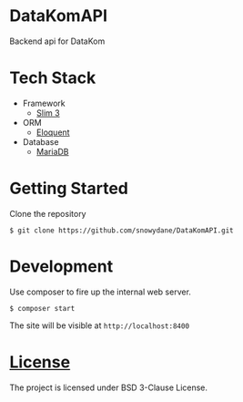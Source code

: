 # DataKomAPI
Backend api for DataKom

# Tech Stack

+ Framework
  - [Slim 3](slimframework.com)
+ ORM
  - [Eloquent](https://laravel.com/docs/5.5/eloquent)
+ Database
  - [MariaDB](https://mariadb.org)

# Getting Started

Clone the repository

```$ git clone https://github.com/snowydane/DataKomAPI.git```

# Development

Use composer to fire up the internal web server.

```$ composer start```

The site will be visible at ```http://localhost:8400```

# [License](LICENSE)

The project is licensed under BSD 3-Clause License.
